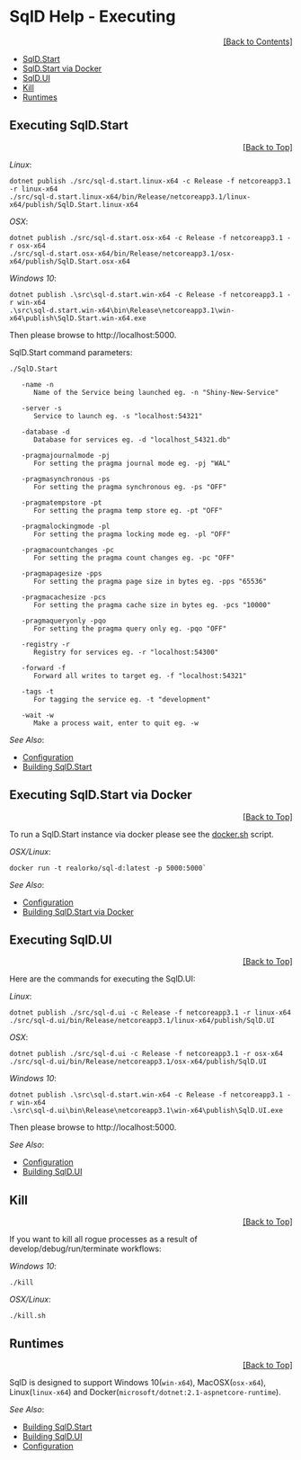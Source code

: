 ﻿# SqlD Help - Executing

<div align="right">
	<a href="https://github.com/RealOrko/sql-d/blob/master/docs/_.md#sqld-help---contents">[Back to Contents]</a>
</div>

  * [SqlD.Start](#executing-sqldstart)
  * [SqlD.Start via Docker](#executing-sqldstart-via-docker)
  * [SqlD.UI](#executing-sqldui)
  * [Kill](#kill)
  * [Runtimes](#runtimes)

## Executing SqlD.Start

<div align="right">
	<a href="#sqld-help---executing">[Back to Top]</a>
</div>

*Linux*:
```
dotnet publish ./src/sql-d.start.linux-x64 -c Release -f netcoreapp3.1 -r linux-x64
./src/sql-d.start.linux-x64/bin/Release/netcoreapp3.1/linux-x64/publish/SqlD.Start.linux-x64
```

*OSX*:
```
dotnet publish ./src/sql-d.start.osx-x64 -c Release -f netcoreapp3.1 -r osx-x64
./src/sql-d.start.osx-x64/bin/Release/netcoreapp3.1/osx-x64/publish/SqlD.Start.osx-x64
```

*Windows 10*:
```
dotnet publish .\src\sql-d.start.win-x64 -c Release -f netcoreapp3.1 -r win-x64
.\src\sql-d.start.win-x64\bin\Release\netcoreapp3.1\win-x64\publish\SqlD.Start.win-x64.exe
```

Then please browse to http://localhost:5000.

SqlD.Start command parameters:

`./SqlD.Start`

```
   -name -n
      Name of the Service being launched eg. -n "Shiny-New-Service"

   -server -s
      Service to launch eg. -s "localhost:54321"

   -database -d
      Database for services eg. -d "localhost_54321.db"

   -pragmajournalmode -pj
      For setting the pragma journal mode eg. -pj "WAL"

   -pragmasynchronous -ps
      For setting the pragma synchronous eg. -ps "OFF"

   -pragmatempstore -pt
      For setting the pragma temp store eg. -pt "OFF"

   -pragmalockingmode -pl
      For setting the pragma locking mode eg. -pl "OFF"

   -pragmacountchanges -pc
      For setting the pragma count changes eg. -pc "OFF"

   -pragmapagesize -pps
      For setting the pragma page size in bytes eg. -pps "65536"

   -pragmacachesize -pcs
      For setting the pragma cache size in bytes eg. -pcs "10000"

   -pragmaqueryonly -pqo
      For setting the pragma query only eg. -pqo "OFF"

   -registry -r
      Registry for services eg. -r "localhost:54300"

   -forward -f
      Forward all writes to target eg. -f "localhost:54321"

   -tags -t
      For tagging the service eg. -t "development"

   -wait -w
      Make a process wait, enter to quit eg. -w
```

 *See Also*:

  - [Configuration](https://github.com/RealOrko/sql-d/blob/master/docs/configuration.md#services)
  - [Building SqlD.Start](https://github.com/RealOrko/sql-d/blob/master/docs/building.md#building-sqldstart)

## Executing SqlD.Start via Docker

<div align="right">
	<a href="#sqld-help---executing">[Back to Top]</a>
</div>

To run a SqlD.Start instance via docker please see the [docker.sh](https://github.com/RealOrko/sql-d/blob/master/docker.sh) script.

*OSX/Linux*:
```
docker run -t realorko/sql-d:latest -p 5000:5000`
```

 *See Also*:

  - [Configuration](https://github.com/RealOrko/sql-d/blob/master/docs/configuration.md#services)
  - [Building SqlD.Start via Docker](https://github.com/RealOrko/sql-d/blob/master/docs/building.md#building-sqldstart-via-docker)

## Executing SqlD.UI

<div align="right">
	<a href="#sqld-help---executing">[Back to Top]</a>
</div>

Here are the commands for executing the SqlD.UI:

*Linux*:
```
dotnet publish ./src/sql-d.ui -c Release -f netcoreapp3.1 -r linux-x64
./src/sql-d.ui/bin/Release/netcoreapp3.1/linux-x64/publish/SqlD.UI
```

*OSX*:
```
dotnet publish ./src/sql-d.ui -c Release -f netcoreapp3.1 -r osx-x64
./src/sql-d.ui/bin/Release/netcoreapp3.1/osx-x64/publish/SqlD.UI
```

*Windows 10*:
```
dotnet publish .\src\sql-d.start.win-x64 -c Release -f netcoreapp3.1 -r win-x64
.\src\sql-d.ui\bin\Release\netcoreapp3.1\win-x64\publish\SqlD.UI.exe
```

Then please browse to http://localhost:5000.

*See Also*:

  - [Configuration](https://github.com/RealOrko/sql-d/blob/master/docs/configuration.md#services)
  - [Building SqlD.UI](https://github.com/RealOrko/sql-d/blob/master/docs/building.md#building-sqldui)

## Kill

<div align="right">
	<a href="#sqld-help---executing">[Back to Top]</a>
</div>

If you want to kill all rogue processes as a result of develop/debug/run/terminate workflows:

*Windows 10*:
```
./kill
```

*OSX/Linux*:
```
./kill.sh
```

## Runtimes

<div align="right">
	<a href="#sqld-help---executing">[Back to Top]</a>
</div>

SqlD is designed to support Windows 10(`win-x64`), MacOSX(`osx-x64`), Linux(`linux-x64`) and Docker(`microsoft/dotnet:2.1-aspnetcore-runtime`).

*See Also*:

  - [Building SqlD.Start](https://github.com/RealOrko/sql-d/blob/master/docs/building.md#building-sqldstart)
  - [Building SqlD.UI](https://github.com/RealOrko/sql-d/blob/master/docs/building.md#building-sqldui)
  - [Configuration](https://github.com/RealOrko/sql-d/blob/master/docs/configuration.md#services)
